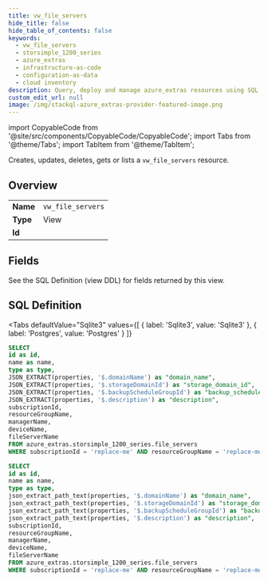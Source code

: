 ```yaml
--- 
title: vw_file_servers
hide_title: false
hide_table_of_contents: false
keywords:
  - vw_file_servers
  - storsimple_1200_series
  - azure_extras
  - infrastructure-as-code
  - configuration-as-data
  - cloud inventory
description: Query, deploy and manage azure_extras resources using SQL
custom_edit_url: null
image: /img/stackql-azure_extras-provider-featured-image.png
---
```


import CopyableCode from '@site/src/components/CopyableCode/CopyableCode';
import Tabs from '@theme/Tabs';
import TabItem from '@theme/TabItem';

Creates, updates, deletes, gets or lists a <code>vw_file_servers</code> resource.

## Overview
<table><tbody>
<tr><td><b>Name</b></td><td><code>vw_file_servers</code></td></tr>
<tr><td><b>Type</b></td><td>View</td></tr>
<tr><td><b>Id</b></td><td><CopyableCode code="azure_extras.storsimple_1200_series.vw_file_servers" /></td></tr>
</tbody></table>

## Fields

See the SQL Definition (view DDL) for fields returned by this view.

## SQL Definition

<Tabs
defaultValue="Sqlite3"
values={[
{ label: 'Sqlite3', value: 'Sqlite3' },
{ label: 'Postgres', value: 'Postgres' }
]}
>
<TabItem value="Sqlite3">

```sql
SELECT
id as id,
name as name,
type as type,
JSON_EXTRACT(properties, '$.domainName') as "domain_name",
JSON_EXTRACT(properties, '$.storageDomainId') as "storage_domain_id",
JSON_EXTRACT(properties, '$.backupScheduleGroupId') as "backup_schedule_group_id",
JSON_EXTRACT(properties, '$.description') as "description",
subscriptionId,
resourceGroupName,
managerName,
deviceName,
fileServerName
FROM azure_extras.storsimple_1200_series.file_servers
WHERE subscriptionId = 'replace-me' AND resourceGroupName = 'replace-me' AND managerName = 'replace-me';
```

</TabItem>
<TabItem value="Postgres">

```sql
SELECT
id as id,
name as name,
type as type,
json_extract_path_text(properties, '$.domainName') as "domain_name",
json_extract_path_text(properties, '$.storageDomainId') as "storage_domain_id",
json_extract_path_text(properties, '$.backupScheduleGroupId') as "backup_schedule_group_id",
json_extract_path_text(properties, '$.description') as "description",
subscriptionId,
resourceGroupName,
managerName,
deviceName,
fileServerName
FROM azure_extras.storsimple_1200_series.file_servers
WHERE subscriptionId = 'replace-me' AND resourceGroupName = 'replace-me' AND managerName = 'replace-me';
```

</TabItem>
</Tabs>

